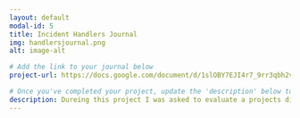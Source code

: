 ```yaml
---
layout: default
modal-id: 5
title: Incident Handlers Journal
img: handlersjournal.png
alt: image-alt

# Add the link to your journal below
project-url: https://docs.google.com/document/d/1slOBY7EJI4r7_9rr3qbh2vZFA6s8qLxcqyWlFyNLnjo/edit?tab=t.0

# Once you've completed your project, update the 'description' below to this one: Provided clear and concise written documentation of cybersecurity events, including detailed event descriptions, tools used, and lessons learned throughout the process.
description: Dureing this project I was asked to evaluate a projects directory and change permissions to make sure the project team did not have anyone outside of the user exicuting permissions. This project taught me how to find hidden files and use chmod to change permissions. As well as how to use ls -la to find what I need to know and check that I exicuted permissions properly.
---
```

